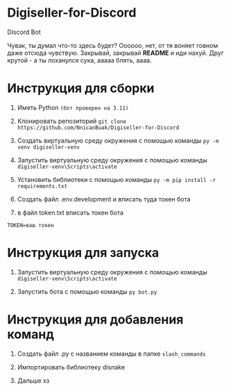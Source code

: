 # Digiseller-for-Discord

Discord Bot

Чувак, ты думал что-то здесь будет?
Оооооо, нет, от тя воняет говном даже отсюда чувствую.
Закрывай, закрывай **README** и иди нахуй.
Друг крутой - а ты лоханулся сука, ааааа блять, аааа.

# Инструкция для сборки

1. Иметь Python ```(бот проверен на 3.11)```

2. Клонировать репозиторий 
```git clone https://github.com/NnicanBuak/Digiseller-for-Discord```

3. Создать виртуальную среду окружения с помощью команды `py -m venv digiseller-venv`

4. Запустить виртуальную среду окружения с помощью команды `digiseller-venv\Scripts\activate`

5. Установить библиотеки с помощью команды `py -m pip install -r requirements.txt`

6. Создать файл .env.development и вписать туда токен бота

7. в файл token.txt вписать токен бота

```env
TOKEN=ваш токен
```

# Инструкция для запуска

1. Запустить виртуальную среду окружения с помощью команды `digiseller-venv\Scripts\activate`

2. Запустить бота с помощью команды `py bot.py`

# Инструкция для добавления команд

1. Создать файл .py с названием команды в папке `slash_commands`

2. Импортировать библиотеку disnake

3. Дальше хз
